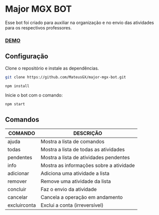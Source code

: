 # Major MGX BOT

Esse bot foi criado para auxiliar na organização e no envio das atividades para os respectivos professores.

### [DEMO](https://t.me/MajorMGX_Bot)

## Configuração

Clone o repositório e instale as dependências.

```bash
git clone https://github.com/MateusGX/major-mgx-bot.git
```

```bash
npm install
```

Inicie o bot com o comando:

```bash
npm start
```

## Comandos

COMANDO | DESCRIÇÃO
------- | ---------
ajuda | Mostra a lista de comandos
todas | Mostra a lista de todas as atividades
pendentes | Mostra a lista de atividades pendentes
info | Mostra as informações sobre a atividade
adicionar | Adiciona uma atividade a lista
remover | Remove uma atividade da lista
concluir | Faz o envio da atividade
cancelar | Cancela a operação em andamento
excluirconta | Exclui a conta (irreversível)
